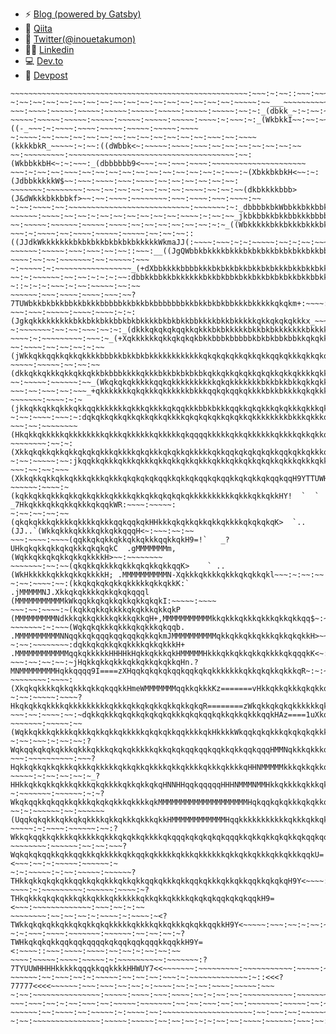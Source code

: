 
- ⚡ [Blog (powered by Gatsby)](https://takumon.com/)
- 🔭 [Qiita](https://qiita.com/Takumon)
- 🐥 [Twitter(@inouetakumon)](https://twitter💻.com/inouetakumon)
- 👦🏻 [Linkedin](https://www.linkedin.com/in/t🚀akumon/)
- 💻 [Dev.to](https://dev.to/takumon)
- 🚀 [Devpost](https://devpost.com/TakutoInoue)

<!--
**Takumon/Takumon** is a ✨ _special_ ✨ repository because its `README.md` (this file) appears on your GitHub profile.

Here are some ideas to get you started:

- 🔭 I’m currently working on ...
- 🌱 I’m currently learning ...
- 👯 I’m looking to collaborate on ...
- 🤔 I’m looking for help with ...
- 💬 Ask me about ...
- 📫 How to reach me: ...
- 😄 Pronouns: ...
- ⚡ Fun fact: ...
-->

```
~~~~~~~~~~~~~~~~~~~~~~~~~~~~~~~~~~~~~~~~~~~~~~~~~~~~~:~~~:~:~~::~~~:~~~~~:~~~:~~~:~~~:~~~~~~~~~~~~~~~~~~~~~~~~~~~~~~~~~~
~:~~:~~:~~:~~:~~:~~:~~:~~:~~:~~:~~:~~:~~:~~:~~:~~:~~~~~:~~___~~~~~~~~~~:~~~~~~~:~~~~~~~:~~:~~:~~:~~:~~:~~:~~:~~:~~:~~:~~
~~~:~~~~:~~~~~:~~~~~:~~~~~:~~~~~:~~~~~:~~~~~:~~~~~:~~:~:_(dbkk_~:~:~~:~~~:~:~::~:~:~:~~~~:~~~~:~~~~~:~~~~~:~~~~~:~~~~~:~
~~~~~:~~~~~:~~~~~:~~~~~:~~~~~:~~~~~:~~~~~:~~~~:~:~~~:~:_(WkbkkI~~:~~:~~~:~~:~~((-_~~~:~:~~~~:~~~~:~~~~~:~~~~~:~~~~~:~~~~
~:~~~~:~~:~~~:~~:~~:~~:~~:~~:~~:~~:~~:~~:~~:~~~:~~:~~~~(kkkkbkR_~~~~~:~:~~:((dWbbk<~:~~~~~:~~~~:~~~:~~:~~:~~:~~:~~:~~:~~
~~:~~~~~~~~~:~~~~~~~~~~~~~~~~~~~~~~~~~~~~~~~~~~~~~:~~:(WkbbkkbH<~:~:~~~:_(dbbbbbb9<~~~:~~:~~~:~~~~:~~~~~~~~~~~~~~~~~~~~~
~~~:~:~~:~~:~~~:~~:~~:~~:~~:~~:~~:~~:~~:~~:~~:~:~~~:~(XbkkbkbkH<~~:~:(JdbbkkkkkW$~~:~~~:~~~~:~~~:~~~~:~~:~~:~~:~~:~~:~~:
~~~~~~~:~~~~~~~~:~~~:~~:~~:~~:~~:~~:~~:~~~~:~~:~~:~~(dkbkkkkbbb>(J&dWkkkbkkbbkf>~~:~~:~~~~:~~~~~~~~:~~~:~~~~:~~~:~~~~:~~
~:~~:~~~~:~~:~~~~~~~~~~~~~~~~~~~~~~~~~~~:~~~~~~~:~:_dbbbbkbkWbbkkbkkbbkkbkkkWf<~~:~~~~~~:~~~~:~~:~~~~~~~~:~~~~~~~~:~~~~~
~~~~~~:~~~~:~~:~~:~:~~:~~:~~:~~:~~:~~:~~~~:~:~~:~~_jkbkbbkkbkkbbkkkbbbbkkbkbD<~~~~~~:~~:~~~~~~:~~~:~~:~~~~:~~:~:~~~:~~:~
~~:~~~~~:~~~~~~:~~~~~:~~~~:~~:~~:~~:~~:~~:~~:~:~_((WbkkkkkbkkbkkkbkkkbkkbkW3~~~::~~:~~:~~:~:~~~~~:~~~~:~~~~~~~~~:~~~~~~~
~~~:~:~~~~:~~:~~~~:~~~~~:~~~~~:~~:~~:~~::((JJdkWkkkkkkkbkbkbkkbkbkbkbkkkkkWkmaJJ(:~~~~:~~~:~:~:~~~~~:~~:~:~~:~~~~~:~~:~~
~~~~~~:~~~~~:~~~:~~~:~~:~~::~~~:__((JgQWbbkbkkkkbkkkbkbkbkkbkbkbkkbkkbbkbkbkkkkkkWma&&++-~~~~:~~:~~:~~~~~~~:~~:~~~~~:~~~
~:~~~~~:~:~~~~~~~~~~~~~~~~~_(+dXbbkkkkbbbbkkkbkbkkbkkbkkbkbkkkbkkbkkbkkbkkkbbkbbkbkbkkkkHc:~~~~~~~~~~~:~~~~~~~~:~:~~~~~:
~~:~:~~~~~~:~~:~~:~:~:~:~~:dbbkkbbkkbkkkkkkbkkbkbbkbkkbkkbkbkbkkbkkbbkkbkbkkkbkkbkbkbkbkHe-~::~:~:~:~~~:~:~~:~~~~~:~~:~~
~~~~~~:~~~:~~~~:~~~~:~~~:~~?7TUWbkkbkbkkbbkkbkkkbbbbbkkbkkbkbbbbbbbkkbkkbkbkbbkkkbkkkkkqkqkm+:~~~~:~~:~~~~~:~~~:~~~~~~~~
~~~:~~~:~~~~~:~~~~:~~~~:~:~:(Jgkqkkkkkkkkkbkkbkkbkkbbkbkbkkkkbkbkbkkbbkkkkbkkbkkkkkqkkqkqkqkkkx_~~~~:~~~~~~~~~:~~~:~~:~~
~:~~~~~~~:~~:~~:~~~:~~:~:_(dkkkqkqkqkqqkkqkkkbkbkkkkkbkkbkbkkkkkkkbkkkkkkkkkkkkqkkqkkqkkkqkqkqqHx_:~~~:~::~~:~~~~:~~~~:~
~~~~:~:~~~~~~~~~:~~~:~_(+Xqkkkkkkqkkqkqkqkbkkbbbkbbbbbkbkbkbbkbbkkqkqkkqkkqkqkqkkkkkqkkqkkkkkkqkkm+:~:~~~~:~~~~:~~~~:~~~
~~:~~~~:~~:~~:~~:~:~~(jWkkqkkqqkkqkkqkkkkbbbkkbkkbkbkkkkkkkkkkkkqkqkqkqkkqkkqkkqqkqkkkqkkqkqkkqqkkHe_~~:~~~:~~:~~~:~~~~~
~~~~~:~~~~~:~~:~~:~~(dkkqkkqkkkqkkqkkqkkbkbbbkkkkqkkkbkkbkbkbkbkqkkqkkqkqkkqkqkkqkkqkkkkqkkkqkkqkqqHm-:~:~~~:~~~~~~~~:~~
~~:~~~~~:~~~~~~:~~_(WkqkqkqkkkkkqqkqkkkkkkkkkkqkqkkkkkkkbkkbkkbkkqkkqkkqkqkkqkkqkkkkqkkqkkqkkqkkqkkqkR+~~:~~~~~:~~:~~~:~
~~~:~~:~~~:~~:~~~_+qkkkkkkkqkqkkkqkkkkkkbkkkqqkqkqqkqkkkkbkkbkkkkqkqkkkkkkqkkkkkqkkqkkqkkkkqkkkkkkkkqkHx~~:~~:~~~:~~~~~~
~~~~~~~:~~~~:~:~(jkkqkkqkkqkkkqkkqqkkkkkkkqkkkqkkkkqkqqkkkbbkbkkkqqkkqkqkkkqkqkkkqkkkqkkqkkkqkqkqkqkkqqHx_~~~~~~~~~:~:~~
~:~~:~~~~:~~~:~:dqkqkkqkkqkkqkkqkkqkkkkqkqkqkqkkqkqkkqkkkkkkkkbkkkqkkkqkqkqkkqqkqkkqkkkqkqkkkkkqkkkqkqkqH<~~:~~:~~~~~~:~
~~~:~~:~~~~~~~~(HkqkkqkkkkkqkkkkkkkkqkkkqkkkkkkqkkkkkqkqqqqkkkkkqkkqkkkkkkqkkkkqkkqkkqkkkkqkqkkkkqkkkkqkqR_~~~:~~:~~:~~~
~~~~~~~~:~~:~:(XkkqkqkkqkkqkkqkqkqkkkqkkkkqkqkkkqkqkkqkkkkkqkkqqkqkqkqkqkkqqkqkkqkkkqkkqkkkqkqkqkkqkqkkqkqI:~~~~~~:~~~~~
~:~~:~~~~~:~~:jkqqkkqkkkqkkkqkkkqkkqkkqkkqkkkqkkkqkkqkkqkqkkqkkkqkkkqkkkqkkkqkqkkqkkkkqkqkkkkkqkkkkkqkqkkqR_~~:~~~~~~:~~
~~~:~~:~~:~~~(XkkqkkqkkqkkqkkkqkkkqkkkqkqkqkqkqqkkqkkqkqqkqkqqkkqkqkkqkqqkqqH9YTTUWHqqkqkkqkqkkkqkkqkkqkkkHI~:~:~:~~:~~~
~~~~~~:~~~~:~(kqkkqkkqkkkqkkqkkqkkkqkkkkqkkqkkqkqkqkqkkkkkkkkkkqkkkqkkqkkHY!  `  ` _7HkqkkkqkkqkkqkkkqkqqkWR:~~~~:~~~~~:
~:~~:~~:~~:~~(qkqkqkkkqkkkkqkkkkqkkkqqkqqkqkHHkkkqkqkkqkkqkkqkkkkqkqkqkqK>  `..(JJ..`(WkkqkkkqkkkkqkkqkkqqqH<~:~~~:~~:~~
~~~:~~~~:~~~~(qqkkqkqkkqkkqkkqkkkqqkkqkH9=!`   _?UHkqkqkkqkkqkqkkkqkqkqkC  .gMMMMMMMm,(WqkkqkkqkqkkqkkqkkkkH>~~:~~~~~~~~
~~~~~~~:~~:~~(qkqkkqkkkkqkkkqkqkkqkkqqK>    ` ..  (WkHkkkkkqkkkqkkqkkkkH; .MMMMMMMMMMN-Xqkkkqkkkkqkkkqkqkkqkl~~~:~:~~:~~
~:~~:~~~~:~~:(kkqkqkqkqkkqkkkkkqkkqkkK:`  .jMMMMMNJ.Xkkqkqkkkkqkkqkqkqqql (MMMMMMMMMMMkWkqqkkqkqkkqkkqkkqkqkI:~~~~~:~~~~
~~~:~~:~~~~:~(kqkkqkkqkkkkqkqkkkqkkqkP   (MMMMMMMMMNdkkkqkkqkkkkqkkkqkkqH+,MMMMMMMMMMMkkqkkkqkkkqkkkqkkqkkqq$~:~:~~~~~:~
~~~~~~~:~:~~~(Wqkqkqkkkqkkkqkqkkkqkqqb. .MMMMMMMMMMNNqqkkqkqqqkqqkqqkqkkqkmJMMMMMMMMMMqkkqkkqkkqkkkqkkqkqkkH>~~~~:~~:~~~
~:~~:~~~~~~~~:dqkkqkqkkqkqkkkkqkkqkkkH+ .MMMMMMMMMMMMqqkqkkkkkHHHHkHqkkqkkkqkHMMMMMHkkkqkkqkkqkkqkkkkqkqqqkK<~:~~:~~~:~~
~~~:~~:~~:~~:~jHqkkqkkqkkkqkkqkkqkqkkqHn.?MNMMMMMMMMHqkkqqqq9I====zXHqqkqkqkqkqqkqqkqkqkkkkkkkqkkqkqkkqkkkqR~:~:~~:~~~~~
~~~~~~~~:~~~~:(XkqkqkkkkqkkqkkkqkkqkqqkkHmeWMMMMMMMqqkkqkkkKz=======vHkkqkkqkkkqkqkkqkkqkqkqkkkkkkqkkqkkqkq$~~~~~~~~:~~~
~:~~:~~~~~:~~~~?HkqkqkkqkkkkqkkkkkkkkkqkkkqkkqkqkkqkkqkkqkqR========zWkqkkqkqkqkkkkkkqkkqkkkqkqkqkkkqkqkqqH>~:~:~:~~~:~~
~~~:~~:~~~~:~~:~dqkkqkkkqkqkkqkqkqkqkkkqkqkqqkqkkqkkqkkkqqkHAz====1uXkqkkqkkqqkkqkqkkkqkkkqkkqkkkqkkkqkkkqf~~~:~~~:~~~~:
~~~~~~~:~~~~~:~~(WqkkqkkkqkkkkqkkkqkkqkkqkkkkkqkqkqkkqqkkkkqkHkkkkWkqqkqkqkkkqkqkqkqkkkqkkkqkkkqkkqkkqkqkH>~:~~~:~~~:~~~
~:~~:~~~:~:~~:~~:?WqkqqkqkqkqkkkqkkkqkkkqkqkqkkkkkqkkqkqkqqkqqkqqkkqkkqqkqqqHMMNqkkkqkkkqkkkqkkkqkkqkqkqk$<:~~~:~~~~~~~~
~~~:~~~~~~~~~~:~~~?HqkkqkkqkkqkkkqkkkqkkkkkqkkqkkqkkkkqkkqkkkkqkkkqkkkkqHHNMMMMMkkkqkkqkkqkkkqkkkkkkqkkHD:~~~~~~~:~:~~:~
~~~~~:~:~~:~~:~~:~_?HHkkqkkqkkqkkkqkkkqkqkkkkqkkqkkqkqHNNHHqqkqqqqqHHHNMMMNMMHkkqkkkkqkkkqkqkkqkqkqkkqH3~~~:~:~~~~~~:~~~
~:~~~~~~~:~~~~~~:~:~?WkqkqqkkqkqqkkqkkkqkqkqkkkqkkkkqkMMMMMMMMMMMMMMMMMMMMHqkqqkqkqkkkqkqkkqkqkqkqqkk9<~:~~~:~~:~~:~~~~~
~~:~:~~~~~~:~~:~~~~~~(UqqkqkqkkkqkkqkqkkkkqkkqkkkqkkkqkkHMMMMMMMMMMMMHqqkkkkkkkkkkkqkkkqkkqkkkqkkqk9>~~:~~:~~~~~~~~~~:~~
~~~~~:~:~~~~:~~~~~~:~~:?WkkqkqqkkqkkkkqkkkkkqkkkqkqkkqkkkkqkqqqkqkqkqkqkqqqkkqkkqkkqkqkkqkqqkqqkH9>~~:~~~~~:~~:~~:~~:~~~
~~~~~~~~:~~~~~~:~~:~~:~~~?WqkqkqkqqkkqkkqqkkkqkkkkkqkkqqkqkkkkkqkkkqkkkkkkqkkqkkqkkkqkkqkkkqqkU=<~~~:~~:~:~~~~~:~~~~~~:~
~:~:~~~~~:~:~~:~~~~~:~~~~~~?THkkqkkqkqkqkkqqkkqkqkkkqkkqkkqqkqkkkqkkqqkqkkkqkkqkkqqkkqkqkqH9Y<~~~~:~~~:~~~:~~:~~~~:~~~~~
~~~~:~:~~~~~~~~~:~~~~~~:~~~~:~?THkqkkkqkqkqkkkqkkqkkkqkkkkkkqkkqkkqkkkkqkqkqkqqkqkqkqqkH9=<~~~:~~~~~~~~~~~~~:~~~:~~:~:~~
~~~~~~~~:~~:~~:~~:~:~~~~:~:~~~~:~<?TWkkqkqkqkkqkkqkqkkqkqkkkkkqkkkkqkkqkkkqkqkkqqkkH9Y<~~~~~:~~~:~~:~:~~:~~~~~~~~~~~~~~~
~:~:~~~:~~~~:~~~~~~~:~~~~~~:~~:~~:~~:~?TWHkqkqkqkkqqkqqkqqqqkqkqqkqqkqqqkkqqkkH9Y=<:~~~~::~~~:~~~~:~~~~:~~:~~:~:~~:~~:~~
~~~~:~~~~~:~~~~:~~~~~:~:~~~~~~~~~~:~~~~~~~:?7TYUUWHHHHkkkkkqqqkkqqkkkkHHWUY7<<~~~~~~~:~~~~~~~~~:~~~~~~~~~~~:~~~~~:~~~~:~
~~~~~~:~~:~~~:~~:~:~~~~~:~~:~~:~~:~~~:~:~~~~~~~~~~~~~:~::<<<?77777<<<<~~~~~~:~~~:~~~:~~:~~:~:~~~~:~~:~:~~:~~~~:~~~~~:~~~
~:~~:~~~~~~~~~~~~~~~:~~~~~:~~~~:~~~:~~~~:~~:~:~~:~~:~~~~~~~~~~~:~~~~~~~:~~:~~~:~~:~~~~:~~~~~~:~~~~~:~~~~:~~~:~~~:~~:~~~~
~~~:~~~:~~:~:~~:~~~:~~:~~~~~:~~~~~~~:~~:~~:~~~:~~:~~:~~~~~~~:~~~~~:~~:~~:~~:~~~:~~:~~:~~~:~~~~:~:~~~~~~~~~~~~~~~~~~~~~:~
~~~~~~:~~:~~~~:~~:~~~~~:~:~~~~:~~:~~~~~~~~~~~~~~~~~~~~:~~:~~~:~~:~~~~~~~~~~~~~~~~~~~:~~~~~:~~~~~~:~~:~:~~:~:~~:~~:~~:~~~
~:~~:~~~~~~~~~~~~~~~:~~~~~:~~~~~:~~:~~:~~:~:~:~~:~~:~~~~:~~~~~~:~~~:~~:~~:~~:~:~~:~~~~~:~~~:~:~~~~~~~~~:~~~~:~~:~~:~~~~~
```
